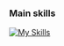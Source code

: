 ### Main skills
[![My Skills](https://skillicons.dev/icons?i=py,github,git,mongodb,eclipse,java,js,nodejs,react,express,html,css,blender,linux,ps)](https://skillicons.dev)
<!--
**Rohan-Yelandur/Rohan-Yelandur** is a ✨ _special_ ✨ repository because its `README.md` (this file) appears on your GitHub profile.

Here are some ideas to get you started:

- 🔭 I’m currently working on ...
- 🌱 I’m currently learning ...
- 👯 I’m looking to collaborate on ...
- 🤔 I’m looking for help with ...
- 💬 Ask me about ...
- 📫 How to reach me: ...
- 😄 Pronouns: ...
- ⚡ Fun fact: ...
-->
